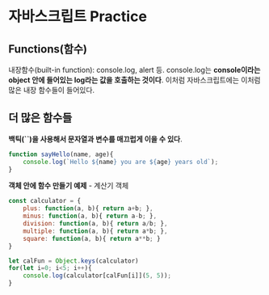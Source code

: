 # 자바스크립트 Practice
## Functions(함수)
내장함수(built-in function): console.log, alert 등.  console.log는 **console이라는 object 안에 들어있는 log라는 값을 호출하는 것이다**. 이처럼 자바스크립트에는 이처럼 많은 내장 함수들이 들어있다.  
  
## 더 많은 함수들
**백틱(``)을 사용해서 문자열과 변수를 매끄럽게 이을 수 있다**.  

```javascript
function sayHello(name, age){
    console.log(`Hello ${name} you are ${age} years old`);
}
```
  
**객체 안에 함수 만들기 예제** - 계산기 객체
```javascript
const calculator = {
    plus: function(a, b){ return a+b; },
    minus: function(a, b){ return a-b; },
    division: function(a, b){ return a/b; },
    multiple: function(a, b){ return a*b; },
    square: function(a, b){ return a**b; }
}

let calFun = Object.keys(calculator)
for(let i=0; i<5; i++){
    console.log(calculator[calFun[i]](5, 5));
}
```


